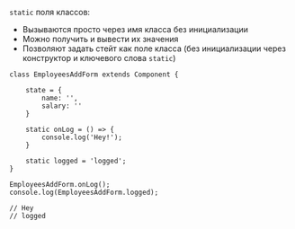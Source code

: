 
`static` поля классов:
- Вызываются просто через имя класса без инициализации
- Можно получить и вывести их значения
- Позволяют задать стейт как поле класса (без инициализации через конструктор и ключевого слова `static`) 

```JS
class EmployeesAddForm extends Component {  
  
    state = {  
        name: '',  
        salary: ''  
    }  
    
    static onLog = () => {  
        console.log('Hey!');  
    }

	static logged = 'logged';
}

EmployeesAddForm.onLog();
console.log(EmployeesAddForm.logged);

// Hey
// logged
```
